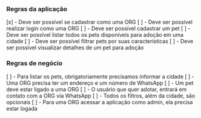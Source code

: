 ### Regras da aplicação

[x] - Deve ser possível se cadastrar como uma ORG
[ ] - Deve ser possível realizar login como uma ORG
[ ] - Deve ser possível cadastrar um pet
[ ] - Deve ser possível listar todos os pets disponíveis para adoção em uma cidade
[ ] - Deve ser possível filtrar pets por suas características
[ ] - Deve ser possível visualizar detalhes de um pet para adoção

### Regras de negócio

[ ] - Para listar os pets, obrigatoriamente precisamos informar a cidade
[ ] - Uma ORG precisa ter um endereço e um número de WhatsApp
[ ] - Um pet deve estar ligado a uma ORG
[ ] - O usuário que quer adotar, entrará em contato com a ORG via WhatsApp
[ ] - Todos os filtros, além da cidade, são opcionais
[ ] - Para uma ORG acessar a aplicação como admin, ela precisa estar logada